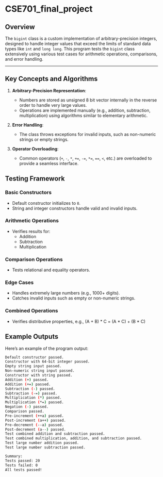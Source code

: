 # CSE701_final_project

## Overview

The `bigint` class is a custom implementation of arbitrary-precision integers, designed to handle integer values that exceed the limits of standard data types like `int` and `long long`. This program tests the `bigint` class extensively using various test cases for arithmetic operations, comparisons, and error handling.

---

## Key Concepts and Algorithms

1. **Arbitrary-Precision Representation**:
   - Numbers are stored as unsigned 8 bit vector internally in the reverse order to handle very large values.
   - Operations are implemented manually (e.g., addition, subtraction, multiplication) using algorithms similar to elementary arithmetic.

2. **Error Handling**:
   - The class throws exceptions for invalid inputs, such as non-numeric strings or empty strings.

3. **Operator Overloading**:
   - Common operators (`+`, `-`, `*`, `+=`, `-=`, `*=`, `==`, `<`, etc.) are overloaded to provide a seamless interface.
     
## Testing Framework

### Basic Constructors
- Default constructor initializes to `0`.
- String and integer constructors handle valid and invalid inputs.

### Arithmetic Operations
- Verifies results for:
  - Addition
  - Subtraction
  - Multiplication
 
### Comparison Operations
- Tests relational and equality operators.

### Edge Cases
- Handles extremely large numbers (e.g., 1000+ digits).
- Catches invalid inputs such as empty or non-numeric strings.

### Combined Operations
- Verifies distributive properties, e.g., 
  (A + B) * C = (A * C) + (B * C)

## Example Outputs

Here’s an example of the program output:

```bash
Default constructor passed.
Constructor with 64-bit integer passed.
Empty string input passed.
Non-numeric string input passed.
Constructor with string passed.
Addition (+) passed.
Addition (+=) passed.
Subtraction (-) passed.
Subtraction (-=) passed.
Multiplication (*) passed.
Multiplication (*=) passed.
Negation (-) passed.
Comparison passed.
Pre-increment (++a) passed.
Post-increment (a++) passed.
Pre-decrement (--a) passed.
Post-decrement (a--) passed.
Test combined addition and subtraction passed.
Test combined multiplication, addition, and subtraction passed.
Test large number addition passed.
Test large number subtraction passed.

Summary:
Tests passed: 20
Tests failed: 0
All tests passed!
